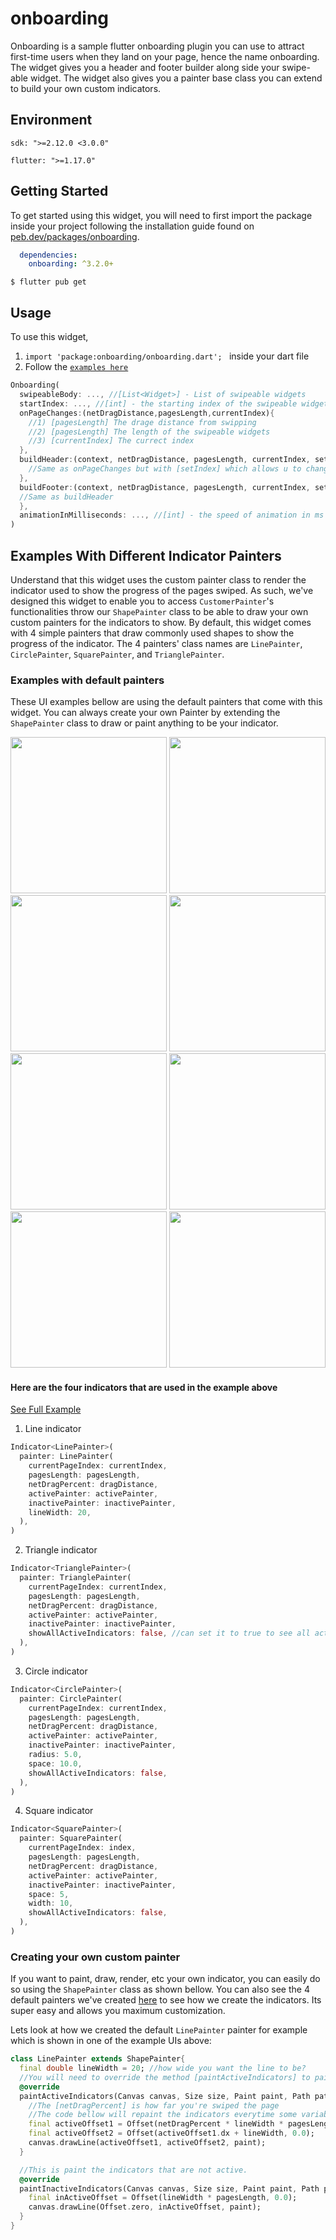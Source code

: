 # onboarding

Onboarding is a sample flutter onboarding plugin you can use to attract first-time users when they land on your page, hence the name onboarding. The widget gives you a header and footer builder along side your swipe-able widget. The widget also gives you a painter base class you can extend to build your own custom indicators.

## Environment

`sdk: ">=2.12.0 <3.0.0"`

`flutter: ">=1.17.0"`

## Getting Started

To get started using this widget, you will need to first import the package inside your project following the installation guide found on [peb.dev/packages/onboarding](https://pub.dev/packages/onboarding).

```yaml 
  dependencies:
    onboarding: ^3.2.0+
```
`$ flutter pub get`

## Usage
To use this widget, 
1. `import 'package:onboarding/onboarding.dart'; ` inside your dart file
2. Follow the [`examples here`](https://github.com/eyoeldefare/onboarding/blob/main/example/lib/main.dart)
```dart 
Onboarding(
  swipeableBody: ..., //[List<Widget>] - List of swipeable widgets 
  startIndex: ..., //[int] - the starting index of the swipeable widgets
  onPageChanges:(netDragDistance,pagesLength,currentIndex){
    //1) [pagesLength] The drage distance from swipping
    //2) [pagesLength] The length of the swipeable widgets
    //3) [currentIndex] The currect index 
  },
  buildHeader:(context, netDragDistance, pagesLength, currentIndex, setIndex){
    //Same as onPageChanges but with [setIndex] which allows u to change the index from this function
  },
  buildFooter:(context, netDragDistance, pagesLength, currentIndex, setIndex){
  //Same as buildHeader
  },
  animationInMilliseconds: ..., //[int] - the speed of animation in ms
)
``` 

## Examples With Different Indicator Painters
Understand that this widget uses the custom painter class to render the indicator used to show the progress of the pages swiped. As such, we've designed this widget to enable you to access `CustomerPainter`'s functionalities throw our `ShapePainter` class to be able to draw your own custom painters for the indicators to show. By default, this widget comes with 4 simple painters that draw commonly used shapes to show the progress of the indicator. The 4 painters' class names are `LinePainter`, `CirclePainter`, `SquarePainter`, and `TrianglePainter`. 

### Examples with default painters
These UI examples bellow are using the default painters that come with this widget. You can always create your own Painter by extending the `ShapePainter` class to draw or paint anything to be your indicator.

<img src="https://raw.githubusercontent.com/eyoeldefare/onboarding/breaking/images/main.gif" width=250> <img src="https://raw.githubusercontent.com/eyoeldefare/onboarding/breaking/images/main1.gif" width=250> <img src="https://raw.githubusercontent.com/eyoeldefare/onboarding/breaking/images/main2.gif" width=250> <img src="https://raw.githubusercontent.com/eyoeldefare/onboarding/breaking/images/main2.gif" width=250> <img src="https://raw.githubusercontent.com/eyoeldefare/onboarding/breaking/images/main2.gif" width=250> <img src="https://raw.githubusercontent.com/eyoeldefare/onboarding/breaking/images/main2.gif" width=250> <img src="https://raw.githubusercontent.com/eyoeldefare/onboarding/breaking/images/main2.gif" width=250> <img src="https://raw.githubusercontent.com/eyoeldefare/onboarding/breaking/images/main2.gif" width=250>

#### Here are the four indicators that are used in the example above

[See Full Example](https://github.com/eyoeldefare/onboarding/tree/main/example)

1. Line indicator
``` dart 
Indicator<LinePainter>(
  painter: LinePainter(
    currentPageIndex: currentIndex,
    pagesLength: pagesLength,
    netDragPercent: dragDistance,
    activePainter: activePainter,
    inactivePainter: inactivePainter,
    lineWidth: 20,
  ),
)
```
2. Triangle indicator
``` dart 
Indicator<TrianglePainter>(
  painter: TrianglePainter(
    currentPageIndex: currentIndex,
    pagesLength: pagesLength,
    netDragPercent: dragDistance,
    activePainter: activePainter,
    inactivePainter: inactivePainter,
    showAllActiveIndicators: false, //can set it to true to see all active indicator effect
  ),
)
```
3. Circle indicator
``` dart 
Indicator<CirclePainter>(
  painter: CirclePainter(
    currentPageIndex: currentIndex,
    pagesLength: pagesLength,
    netDragPercent: dragDistance,
    activePainter: activePainter,
    inactivePainter: inactivePainter,
    radius: 5.0,
    space: 10.0,
    showAllActiveIndicators: false,
  ),
)
```
4. Square indicator
``` dart 
Indicator<SquarePainter>(
  painter: SquarePainter(
    currentPageIndex: index,
    pagesLength: pagesLength,
    netDragPercent: dragDistance,
    activePainter: activePainter,
    inactivePainter: inactivePainter,
    space: 5,
    width: 10,
    showAllActiveIndicators: false,
  ),
)
```
### Creating your own custom painter 
If you want to paint, draw, render, etc your own indicator, you can easily do so using the `ShapePainter` class as shown bellow. You can also see the 4 default painters we've created [here](https://github.com/eyoeldefare/onboarding/wiki/_new) to see how we create the indicators. Its super easy and allows you maximum customization.

Lets look at how we created the default `LinePainter` painter for example which is shown in one of the example UIs above:

```dart
class LinePainter extends ShapePainter{
  final double lineWidth = 20; //how wide you want the line to be?
  //You will need to override the method [paintActiveIndicators] to paint your own active indicators
  @override
  paintActiveIndicators(Canvas canvas, Size size, Paint paint, Path path) {
    //The [netDragPercent] is how far you're swiped the page
    //The code bellow will repaint the indicators everytime some variables changes - such as [netDragPercent]
    final activeOffset1 = Offset(netDragPercent * lineWidth * pagesLength, 0.0);
    final activeOffset2 = Offset(activeOffset1.dx + lineWidth, 0.0);
    canvas.drawLine(activeOffset1, activeOffset2, paint);
  }

  //This is paint the indicators that are not active.
  @override
  paintInactiveIndicators(Canvas canvas, Size size, Paint paint, Path path) {
    final inActiveOffset = Offset(lineWidth * pagesLength, 0.0);
    canvas.drawLine(Offset.zero, inActiveOffset, paint);
  }
}
```